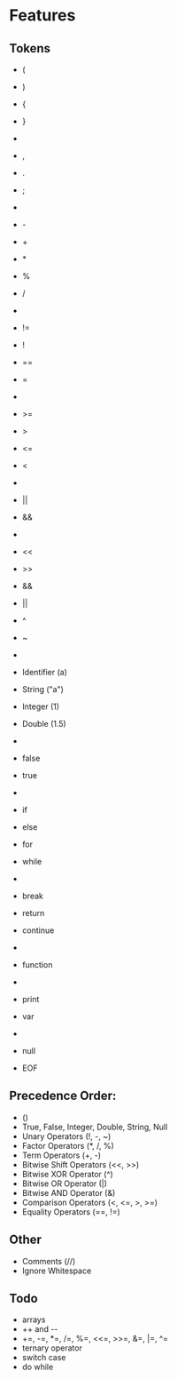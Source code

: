 # Features

## Tokens
- (
- )
- {
- }
- 
- ,
- .
- ;
- 
- \-
- \+
- \*
- %
- /
- 
- !=
- !
- ==
- =
- 
- \>=
- \>
- <=
- <
- 
- ||
- &&
- 
- <<
- \>>
- &&
- ||
- ^
- ~
- 
- Identifier (a)
- String ("a")
- Integer (1)
- Double (1.5)
- 
- false
- true
- 
- if
- else
- for
- while
- 
- break
- return
- continue
- 
- function
- 
- print
- var
- 
- null

- EOF

## Precedence Order:
- ()
- True, False, Integer, Double, String, Null
- Unary Operators (!, -, ~)
- Factor Operators (*, /, %)
- Term Operators (+, -)
- Bitwise Shift Operators (<<, >>)
- Bitwise XOR Operator (^)
- Bitwise OR Operator (|)
- Bitwise AND Operator (&)
- Comparison Operators (<, <=, >, >=)
- Equality Operators (==, !=)

## Other
- Comments (//)
- Ignore Whitespace 


## Todo
- arrays
- ++ and --
- +=, -=, *=, /=, %=, <<=, >>=, &=, |=, ^=
- ternary operator
- switch case
- do while

